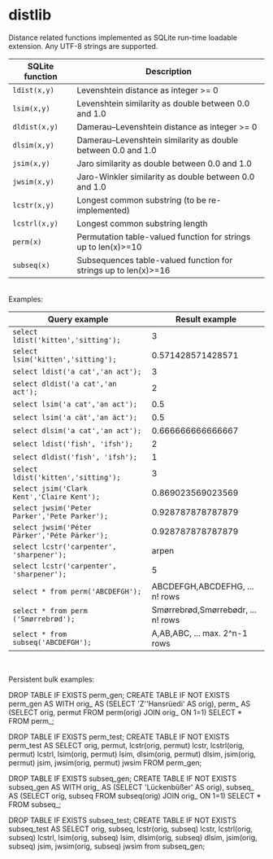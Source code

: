 # distlib
 Distance related functions implemented as SQLite run-time loadable extension.
 Any UTF-8 strings are supported.

| SQLite function | Description |  
| --- | --- |
| `ldist(x,y)` | Levenshtein distance as integer >= 0 | 
| `lsim(x,y)` | Levenshtein similarity as double between 0.0 and 1.0  |
| `dldist(x,y)` | Damerau–Levenshtein distance as integer >= 0 |
| `dlsim(x,y)` | Damerau–Levenshtein similarity as double between 0.0 and 1.0 |
| `jsim(x,y)` | Jaro similarity as double between 0.0 and 1.0 | 
| `jwsim(x,y)` | Jaro-Winkler similarity as double between 0.0 and 1.0 | 
| `lcstr(x,y)` | Longest common substring (to be re-implemented) |
| `lcstrl(x,y)` | Longest common substring length |
| `perm(x)` | Permutation table-valued function for strings up to len(x)>=10 | 
| `subseq(x)` | Subsequences table-valued function for strings up to len(x)>=16 | 
<br>
Examples:

| Query example | Result example |
|  --- | --- | 
| `select ldist('kitten','sitting');` | 3 | 
| `select lsim('kitten','sitting');` | 0.571428571428571 |
| `select ldist('a cat','an act');` | 3 | 
| `select dldist('a cat','an act');` | 2 | 
| `select lsim('a cat','an act');` | 0.5 |
| `select lsim('a cät','an äct');` | 0.5 |
| `select dlsim('a cat','an act');` | 0.666666666666667 |
| `select ldist('fish', 'ifsh');` | 2 |
| `select dldist('fish', 'ifsh');` | 1 |   
| `select ldist('kitten','sitting');` | 3 | 
| `select jsim('Clark Kent','Claire Kent');` | 0.869023569023569 |
| `select jwsim('Peter Parker','Pete Parker');` | 0.928787878787879 |
| `select jwsim('Péter Pärker','Péte Pärker');` | 0.928787878787879 |
| `select lcstr('carpenter', 'sharpener');` | arpen |
| `select lcstr('carpenter', 'sharpener');` | 5 |
| `select * from perm('ABCDEFGH');` | ABCDEFGH,ABCDEFHG, ... n! rows |
| `select * from perm ('Smørrebrød');` | Smørrebrød,Smørrebødr, ... n! rows |
| `select * from subseq('ABCDEFGH');` | A,AB,ABC, ... max. 2^n-1 rows |
<br>

Persistent bulk examples:

DROP TABLE IF EXISTS perm_gen;
CREATE TABLE IF NOT EXISTS perm_gen AS
WITH orig_ AS (SELECT 'Z''Hansrüedi' AS orig), 
perm_ AS (SELECT orig, permut FROM perm(orig) JOIN orig_ ON 1=1)
SELECT * FROM perm_;

DROP TABLE IF EXISTS perm_test;
CREATE TABLE IF NOT EXISTS perm_test AS
SELECT orig, permut, lcstr(orig, permut) lcstr, lcstrl(orig, permut) lcstrl, lsim(orig, permut) lsim, 
dlsim(orig, permut) dlsim, jsim(orig, permut) jsim, jwsim(orig, permut) jwsim FROM perm_gen;

DROP TABLE IF EXISTS subseq_gen;
CREATE TABLE IF NOT EXISTS subseq_gen AS
WITH orig_ AS (SELECT 'Lückenbüßer' AS orig), 
subseq_ AS (SELECT orig, subseq FROM subseq(orig) JOIN orig_ ON 1=1)
SELECT * FROM subseq_;

DROP TABLE IF EXISTS subseq_test;
CREATE TABLE IF NOT EXISTS subseq_test AS
SELECT orig, subseq, lcstr(orig, subseq) lcstr, lcstrl(orig, subseq) lcstrl, lsim(orig, subseq) lsim, 
dlsim(orig, subseq) dlsim, jsim(orig, subseq) jsim, jwsim(orig, subseq) jwsim from subseq_gen;


